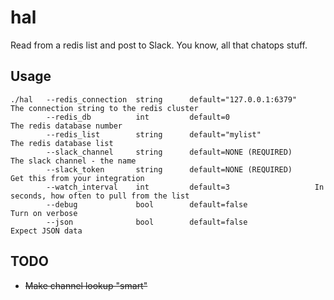 # hal
Read from a redis list and post to Slack. You know, all that chatops stuff.

## Usage
```
./hal	--redis_connection  string      default="127.0.0.1:6379"	The connection string to the redis cluster
        --redis_db          int         default=0					The redis database number
        --redis_list        string      default="mylist"			The redis database list
        --slack_channel     string      default=NONE (REQUIRED)		The slack channel - the name
        --slack_token       string      default=NONE (REQUIRED)		Get this from your integration
        --watch_interval    int         default=3					In seconds, how often to pull from the list
        --debug             bool        default=false				Turn on verbose
        --json              bool        default=false				Expect JSON data
```

## TODO
* ~~Make channel lookup "smart"~~
